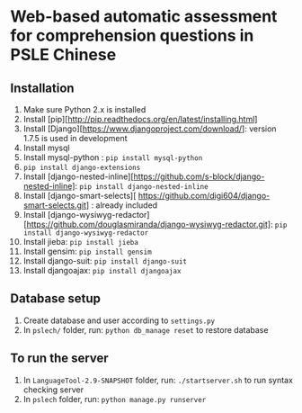 Web-based automatic assessment for comprehension questions in PSLE Chinese
===========================================================================

Installation
-----------------
1. Make sure Python 2.x is installed
2. Install [pip][http://pip.readthedocs.org/en/latest/installing.html]
3. Install [Django][https://www.djangoproject.com/download/]: version 1.7.5 is used in development
4. Install mysql
5. Install mysql-python : `pip install mysql-python`
6. `pip install django-extensions`
7. Install [django-nested-inline][https://github.com/s-block/django-nested-inline]: `pip install django-nested-inline`
8. Install [django-smart-selects][ https://github.com/digi604/django-smart-selects.git] : already included 
9. Install [django-wysiwyg-redactor][https://github.com/douglasmiranda/django-wysiwyg-redactor.git]: `pip install django-wysiwyg-redactor`
10. Install jieba: `pip install jieba`
11. Install gensim: `pip install gensim`
12. Install django-suit: `pip install django-suit`
13. Install djangoajax: `pip install djangoajax`

Database setup
--------------------
1. Create database and user according to `settings.py`
2. In `pslech/` folder, run:
    `python db_manage reset`
    to restore database

To run the server
---------------------
1. In `LanguageTool-2.9-SNAPSHOT` folder, run:
    `./startserver.sh`
    to run syntax checking server
2. In `pslech` folder, run:
    `python manage.py runserver`
    
